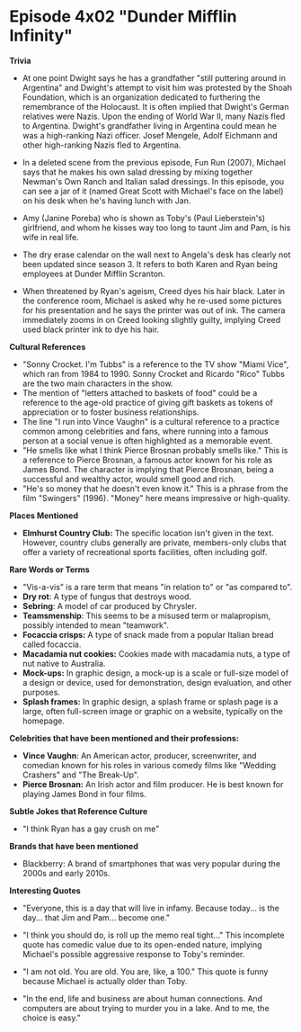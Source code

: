 ﻿# Episode 4x02 "Dunder Mifflin Infinity"

**Trivia**
- At one point Dwight says he has a grandfather "still puttering around in Argentina" and Dwight's attempt to visit him was protested by the Shoah Foundation, which is an organization dedicated to furthering the remembrance of the Holocaust. It is often implied that Dwight's German relatives were Nazis. Upon the ending of World War II, many Nazis fled to Argentina. Dwight's grandfather living in Argentina could mean he was a high-ranking Nazi officer. Josef Mengele, Adolf Eichmann and other high-ranking Nazis fled to Argentina.

- In a deleted scene from the previous episode, Fun Run (2007), Michael says that he makes his own salad dressing by mixing together Newman's Own Ranch and Italian salad dressings. In this episode, you can see a jar of it (named Great Scott with Michael's face on the label) on his desk when he's having lunch with Jan.

- Amy (Janine Poreba) who is shown as Toby's (Paul Lieberstein's) girlfriend, and whom he kisses way too long to taunt Jim and Pam, is his wife in real life.

- The dry erase calendar on the wall next to Angela's desk has clearly not been updated since season 3. It refers to both Karen and Ryan being employees at Dunder Mifflin Scranton.

- When threatened by Ryan's ageism, Creed dyes his hair black. Later in the conference room, Michael is asked why he re-used some pictures for his presentation and he says the printer was out of ink. The camera immediately zooms in on Creed looking slightly guilty, implying Creed used black printer ink to dye his hair.


**Cultural References**
- "Sonny Crocket. I'm Tubbs" is a reference to the TV show "Miami Vice", which ran from 1984 to 1990. Sonny Crocket and Ricardo "Rico" Tubbs are the two main characters in the show.
- The mention of "letters attached to baskets of food" could be a reference to the age-old practice of giving gift baskets as tokens of appreciation or to foster business relationships.
- The line "I run into Vince Vaughn" is a cultural reference to a practice common among celebrities and fans, where running into a famous person at a social venue is often highlighted as a memorable event.
- "He smells like what I think Pierce Brosnan probably smells like." This is a reference to Pierce Brosnan, a famous actor known for his role as James Bond. The character is implying that Pierce Brosnan, being a successful and wealthy actor, would smell good and rich.
- "He's so money that he doesn't even know it." This is a phrase from the film "Swingers" (1996). "Money" here means impressive or high-quality.

**Places Mentioned**

- **Elmhurst Country Club:** The specific location isn't given in the text. However, country clubs generally are private, members-only clubs that offer a variety of recreational sports facilities, often including golf.

**Rare Words or Terms**
- "Vis-a-vis" is a rare term that means "in relation to" or "as compared to".
- **Dry rot**: A type of fungus that destroys wood.
- **Sebring**: A model of car produced by Chrysler.
- **Teamsmenship**: This seems to be a misused term or malapropism, possibly intended to mean "teamwork".
- **Focaccia crisps:** A type of snack made from a popular Italian bread called focaccia.
- **Macadamia nut cookies:** Cookies made with macadamia nuts, a type of nut native to Australia.
- **Mock-ups:** In graphic design, a mock-up is a scale or full-size model of a design or device, used for demonstration, design evaluation, and other purposes.
- **Splash frames:** In graphic design, a splash frame or splash page is a large, often full-screen image or graphic on a website, typically on the homepage.

**Celebrities that have been mentioned and their professions:**

- **Vince Vaughn**: An American actor, producer, screenwriter, and comedian known for his roles in various comedy films like "Wedding Crashers" and "The Break-Up". 
- **Pierce Brosnan:** An Irish actor and film producer. He is best known for playing James Bond in four films.

**Subtle Jokes that Reference Culture**
- "I think Ryan has a gay crush on me" 

**Brands that have been mentioned**
- Blackberry: A brand of smartphones that was very popular during the 2000s and early 2010s.


**Interesting Quotes**
- "Everyone, this is a day that will live in infamy. Because today... is the day... that Jim and Pam... become one." 

- "I think you should do, is roll up the memo real tight..." This incomplete quote has comedic value due to its open-ended nature, implying Michael's possible aggressive response to Toby's reminder.

- "I am not old. You are old. You are, like, a 100." This quote is funny because Michael is actually older than Toby.

- "In the end, life and business are about human connections. And computers are about trying to murder you in a lake. And to me, the choice is easy." 



